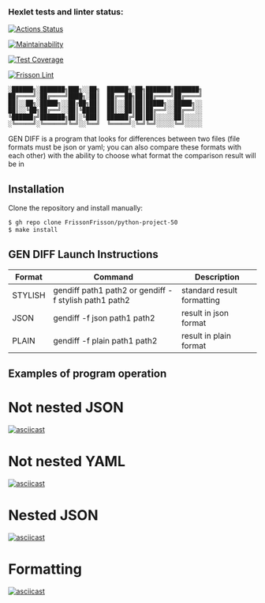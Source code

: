 


### Hexlet tests and linter status:

[![Actions Status](https://github.com/FrissonFrisson/python-project-50/workflows/hexlet-check/badge.svg)](https://github.com/FrissonFrisson/python-project-50/actions)

[![Maintainability](https://api.codeclimate.com/v1/badges/678c5be549e7e79148fc/maintainability)](https://codeclimate.com/github/FrissonFrisson/python-project-50/maintainability)

[![Test Coverage](https://api.codeclimate.com/v1/badges/678c5be549e7e79148fc/test_coverage)](https://codeclimate.com/github/FrissonFrisson/python-project-50/test_coverage)

[![Frisson Lint](https://github.com/FrissonFrisson/python-project-50/actions/workflows/check_lint.yml/badge.svg)](https://github.com/FrissonFrisson/python-project-50/actions/workflows/check_lint.yml)

```
░██████╗░███████╗███╗░░██╗  ██████╗░██╗███████╗███████╗
██╔════╝░██╔════╝████╗░██║  ██╔══██╗██║██╔════╝██╔════╝
██║░░██╗░█████╗░░██╔██╗██║  ██║░░██║██║█████╗░░█████╗░░
██║░░╚██╗██╔══╝░░██║╚████║  ██║░░██║██║██╔══╝░░██╔══╝░░
╚██████╔╝███████╗██║░╚███║  ██████╔╝██║██║░░░░░██║░░░░░
░╚═════╝░╚══════╝╚═╝░░╚══╝  ╚═════╝░╚═╝╚═╝░░░░░╚═╝░░░░░
```

GEN DIFF is a program that looks for differences between two files (file formats must be json or yaml; you can also compare these formats with each other) with the ability to choose what format the comparison result will be in

## Installation

Clone the repository and install manually:

```bash
$ gh repo clone FrissonFrisson/python-project-50
$ make install
```

## GEN DIFF Launch Instructions


| Format| Command                        | Description                                              |
|------|--------------------------------|--------------------------------------------------------- |
| STYLISH | gendiff path1 path2 or gendiff -f stylish path1 path2 |standard result formatting|
| JSON  | gendiff -f json path1 path2 |result in json format|
| PLAIN | gendiff -f plain path1 path2 |result in plain format|

## Examples of program operation

# Not nested JSON
[![asciicast](https://asciinema.org/a/WeZ6UAxTIVTtu1LPFz5p4dKpv.svg)](https://asciinema.org/a/WeZ6UAxTIVTtu1LPFz5p4dKpv)

# Not nested YAML
[![asciicast](https://asciinema.org/a/dY1gknXdeb5Jqm2cnDqesVSi7.svg)](https://asciinema.org/a/dY1gknXdeb5Jqm2cnDqesVSi7)

# Nested JSON
[![asciicast](https://asciinema.org/a/NMqKBoxZkYSZDm6HV0v4Yi8g1.svg)](https://asciinema.org/a/NMqKBoxZkYSZDm6HV0v4Yi8g1)

# Formatting
[![asciicast](https://asciinema.org/a/89w2yX5CtzOz7mFunfTeNSMq3.svg)](https://asciinema.org/a/89w2yX5CtzOz7mFunfTeNSMq3)
